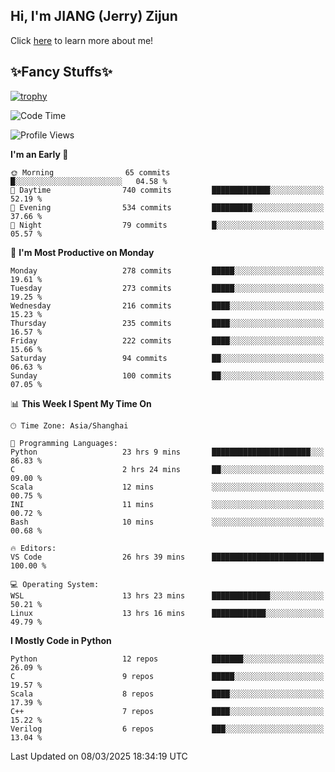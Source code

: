 ## Hi, I'm JIANG (Jerry) Zijun

Click [here](https://jzjerry.github.io/about/) to learn more about me!

## ✨Fancy Stuffs✨
[![trophy](https://github-profile-trophy.vercel.app/?username=jzjerry&theme=onedark)](https://github.com/ryo-ma/github-profile-trophy)
<!--START_SECTION:waka-->
![Code Time](http://img.shields.io/badge/Code%20Time-1%2C114%20hrs%2046%20mins-blue)

![Profile Views](http://img.shields.io/badge/Profile%20Views-0-blue)

**I'm an Early 🐤** 

```text
🌞 Morning                65 commits          █░░░░░░░░░░░░░░░░░░░░░░░░   04.58 % 
🌆 Daytime                740 commits         █████████████░░░░░░░░░░░░   52.19 % 
🌃 Evening                534 commits         █████████░░░░░░░░░░░░░░░░   37.66 % 
🌙 Night                  79 commits          █░░░░░░░░░░░░░░░░░░░░░░░░   05.57 % 
```
📅 **I'm Most Productive on Monday** 

```text
Monday                   278 commits         █████░░░░░░░░░░░░░░░░░░░░   19.61 % 
Tuesday                  273 commits         █████░░░░░░░░░░░░░░░░░░░░   19.25 % 
Wednesday                216 commits         ████░░░░░░░░░░░░░░░░░░░░░   15.23 % 
Thursday                 235 commits         ████░░░░░░░░░░░░░░░░░░░░░   16.57 % 
Friday                   222 commits         ████░░░░░░░░░░░░░░░░░░░░░   15.66 % 
Saturday                 94 commits          ██░░░░░░░░░░░░░░░░░░░░░░░   06.63 % 
Sunday                   100 commits         ██░░░░░░░░░░░░░░░░░░░░░░░   07.05 % 
```


📊 **This Week I Spent My Time On** 

```text
🕑︎ Time Zone: Asia/Shanghai

💬 Programming Languages: 
Python                   23 hrs 9 mins       ██████████████████████░░░   86.83 % 
C                        2 hrs 24 mins       ██░░░░░░░░░░░░░░░░░░░░░░░   09.00 % 
Scala                    12 mins             ░░░░░░░░░░░░░░░░░░░░░░░░░   00.75 % 
INI                      11 mins             ░░░░░░░░░░░░░░░░░░░░░░░░░   00.72 % 
Bash                     10 mins             ░░░░░░░░░░░░░░░░░░░░░░░░░   00.68 % 

🔥 Editors: 
VS Code                  26 hrs 39 mins      █████████████████████████   100.00 % 

💻 Operating System: 
WSL                      13 hrs 23 mins      █████████████░░░░░░░░░░░░   50.21 % 
Linux                    13 hrs 16 mins      ████████████░░░░░░░░░░░░░   49.79 % 
```

**I Mostly Code in Python** 

```text
Python                   12 repos            ███████░░░░░░░░░░░░░░░░░░   26.09 % 
C                        9 repos             █████░░░░░░░░░░░░░░░░░░░░   19.57 % 
Scala                    8 repos             ████░░░░░░░░░░░░░░░░░░░░░   17.39 % 
C++                      7 repos             ████░░░░░░░░░░░░░░░░░░░░░   15.22 % 
Verilog                  6 repos             ███░░░░░░░░░░░░░░░░░░░░░░   13.04 % 
```




 Last Updated on 08/03/2025 18:34:19 UTC
<!--END_SECTION:waka-->
